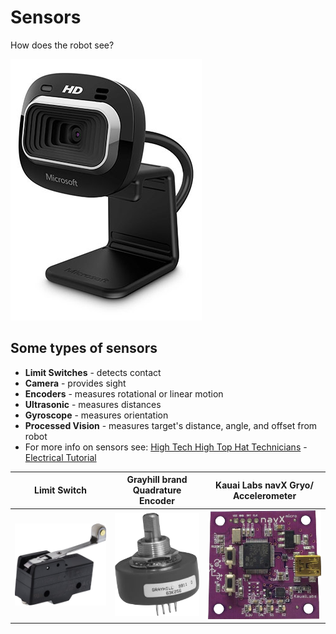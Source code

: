 # Sensors

How does the robot see?

![camera](../assets/images/camera.png)

## Some types of sensors

- **Limit Switches** - detects contact
- **Camera** - provides sight
- **Encoders** - measures rotational or linear motion
- **Ultrasonic** - measures distances
- **Gyroscope** - measures orientation
- **Processed Vision** - measures target's distance, angle, and offset from robot
- For more info on sensors see: [High Tech High Top Hat Technicians](http://tophattechnicians.com) - [Electrical Tutorial](https://drive.google.com/file/d/1ip54fjNDFaq-ZWw9lQrZj6vXamX33QDP/view)

|                    Limit Switch                    |         Grayhill brand Quadrature Encoder         |   Kauai Labs navX Gryo/ Accelerometer    |
| :------------------------------------------------: | :-----------------------------------------------: | :--------------------------------------: |
| ![Limit Switch](../assets/images/limit_switch.png) | ![Grayhill Encoder](../assets/images/encoder.png) | ![navX](../assets/images/navX_micro.png) |
